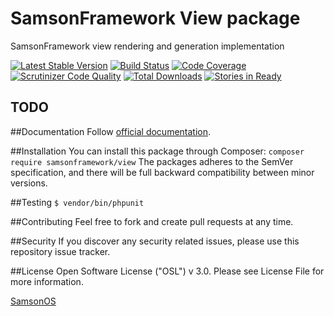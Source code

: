 # SamsonFramework View package
 
SamsonFramework view rendering and generation implementation

[![Latest Stable Version](https://poser.pugx.org/samsonframework/view/v/stable.svg)](https://packagist.org/packages/samsonframework/view)
[![Build Status](https://scrutinizer-ci.com/g/samsonframework/view/badges/build.png?b=master)](https://scrutinizer-ci.com/g/samsonframework/view/build-status/master)
[![Code Coverage](https://scrutinizer-ci.com/g/samsonframework/view/badges/coverage.png?b=master)](https://scrutinizer-ci.com/g/samsonframework/view/?branch=master)
[![Scrutinizer Code Quality](https://scrutinizer-ci.com/g/samsonframework/view/badges/quality-score.png?b=master)](https://scrutinizer-ci.com/g/samsonframework/view/?branch=master) 
[![Total Downloads](https://poser.pugx.org/samsonframework/view/downloads.svg)](https://packagist.org/packages/samsonframework/view)
[![Stories in Ready](https://badge.waffle.io/samsonframework/view.png?label=ready&title=Ready)](https://waffle.io/samsonframework/view)

## TODO
 
##Documentation
Follow [official documentation](htgtp://github.com/samsonframework/view/blob/master/docs/Index.md).
 
##Installation
You can install this package through Composer:
```composer require samsonframework/view```
The packages adheres to the SemVer specification, and there will be full backward compatibility between minor versions.

##Testing
```$ vendor/bin/phpunit```

##Contributing
Feel free to fork and create pull requests at any time.

##Security
If you discover any security related issues, please use this repository issue tracker.

##License
Open Software License ("OSL") v 3.0. Please see License File for more information.
 
[SamsonOS](http://samsonos.com)

